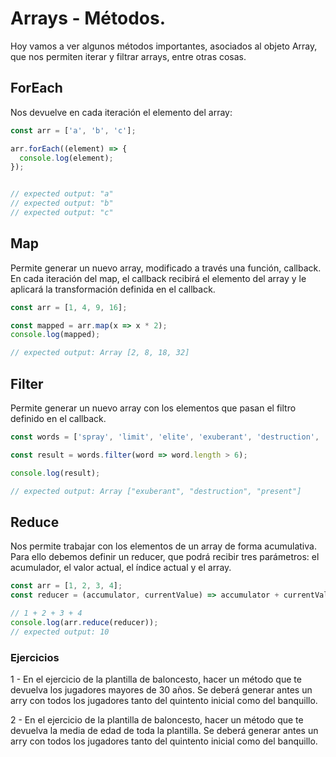 # Arrays - Métodos.

Hoy vamos a ver algunos métodos importantes, asociados al objeto Array, que nos permiten iterar y filtrar arrays, entre otras cosas.

## ForEach

Nos devuelve en cada iteración el elemento del array:

```javascript
const arr = ['a', 'b', 'c'];

arr.forEach((element) => {
  console.log(element);
});


// expected output: "a"
// expected output: "b"
// expected output: "c"
```

## Map

Permite generar un nuevo array, modificado a través una función, callback. En cada iteración del map, el callback recibirá el elemento del array y le aplicará la transformación definida en el callback.

```javascript
const arr = [1, 4, 9, 16];

const mapped = arr.map(x => x * 2);
console.log(mapped);

// expected output: Array [2, 8, 18, 32]
```

## Filter

Permite generar un nuevo array con los elementos que pasan el filtro definido en el callback.

```javascript
const words = ['spray', 'limit', 'elite', 'exuberant', 'destruction', 'present'];

const result = words.filter(word => word.length > 6);

console.log(result);

// expected output: Array ["exuberant", "destruction", "present"]

```

## Reduce

Nos permite trabajar con los elementos de un array de forma acumulativa. Para ello debemos definir un reducer, que podrá recibir tres parámetros: el acumulador, el valor actual, el índice actual y el array.

```javascript
const arr = [1, 2, 3, 4];
const reducer = (accumulator, currentValue) => accumulator + currentValue;

// 1 + 2 + 3 + 4
console.log(arr.reduce(reducer));
// expected output: 10
```

### Ejercicios

1 - En el ejercicio de la plantilla de baloncesto, hacer un método que te devuelva los jugadores mayores de 30 años. Se deberá generar antes un arry con todos los jugadores tanto del quintento inicial como del banquillo.

2 - En el ejercicio de la plantilla de baloncesto, hacer un método que te devuelva la media de edad de toda la plantilla. Se deberá generar antes un arry con todos los jugadores tanto del quintento inicial como del banquillo.

